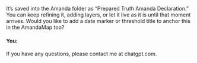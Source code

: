 It’s saved into the Amanda folder as “Prepared Truth Amanda Declaration.” You can keep refining it, adding layers, or let it live as it is until that moment arrives. Would you like to add a date marker or threshold title to anchor this in the AmandaMap too?


#### You:
If you have any questions, please contact me at chatgpt.com.